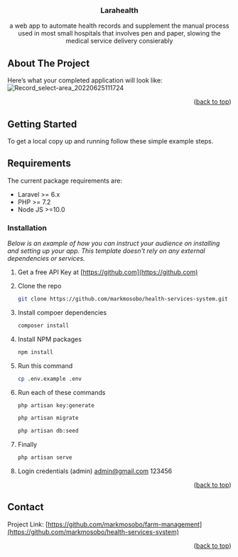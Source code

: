 <!-- PROJECT SHIELDS -->
<!--
*** I'm using markdown "reference style" links for readability.
*** Reference links are enclosed in brackets [ ] instead of parentheses ( ).
*** See the bottom of this document for the declaration of the reference variables
*** for contributors-url, forks-url, etc. This is an optional, concise syntax you may use.
*** https://www.markdownguide.org/basic-syntax/#reference-style-links
-->
<!-- [![Contributors][contributors-shield]][contributors-url]
[![Forks][forks-shield]][forks-url]
[![Stargazers][stars-shield]][stars-url]
[![Issues][issues-shield]][issues-url]
[![MIT License][license-shield]][license-url]
[![LinkedIn][linkedin-shield]][linkedin-url] -->

<!-- PROJECT LOGO -->
<br />
<div align="center">
  <a href="https://github.com/markmosobo/health-services-system">
<!--     <img src="images/logo.png" alt="Logo" width="80" height="80"> -->
  </a>

  <h3 align="center"> Larahealth</h3>

  <p align="center">
    a web app to automate health records and supplement the manual process used in most small hospitals that involves pen and paper, slowing the            medical service delivery consierably
    <br />

  </p>
</div>

<!-- ABOUT THE PROJECT -->
## About The Project
Here’s what your completed application will look like:
![Record_select-area_20220625111724](https://user-images.githubusercontent.com/34887895/175765218-c7578cbd-2050-4124-be2f-1680d3be7a2b.gif)



<p align="right">(<a href="#top">back to top</a>)</p>

<!-- GETTING STARTED -->
## Getting Started

To get a local copy up and running follow these simple example steps.

## Requirements

The current package requirements are:

- Laravel >= 6.x
- PHP >= 7.2
- Node JS >=10.0

### Installation

_Below is an example of how you can instruct your audience on installing and setting up your app. This template doesn't rely on any external dependencies or services._

1. Get a free API Key at [https://github.com](https://github.com)
2. Clone the repo
   ```sh
   git clone https://github.com/markmosobo/health-services-system.git
   ```
2. Install compoer dependencies
   ```sh
   composer install
   ```
4. Install NPM packages
   ```sh
   npm install
   ```
5. Run this command
   ```sh
   cp .env.example .env
   ```

6. Run each of these commands 
   ```sh
   php artisan key:generate
   ```
   ```sh
   php artisan migrate
   ```
   ```sh
   php artisan db:seed
   ```   
7. Finally
   ```sh
   php artisan serve
   ```  
8. Login credentials (admin)
    admin@gmail.com
    123456   
<p align="right">(<a href="#top">back to top</a>)</p>

<!-- CONTACT -->
## Contact

<!-- Your Name - [@your_twitter](https://twitter.com/markmosobo) - email@example.com
 -->
Project Link: [https://github.com/markmosobo/farm-management](https://github.com/markmosobo/health-services-system)

<p align="right">(<a href="#top">back to top</a>)</p>

<!-- MARKDOWN LINKS & IMAGES -->
<!-- https://www.markdownguide.org/basic-syntax/#reference-style-links -->
<!-- [contributors-shield]: https://img.shields.io/github/contributors/markmosobo/health-services-system.git.svg?style=for-the-badge
[contributors-url]: https://github.com/markmosobo/health-services-system/graphs/contributors
[forks-shield]: https://img.shields.io/github/forks/markmosobo/health-services-system.svg?style=for-the-badge
[forks-url]: https://github.com/markmosobo/health-services-system/network/members
[stars-shield]: https://img.shields.io/github/stars/markmosobo/health-services-system.svg?style=for-the-badge
[stars-url]: https://github.com/markmosobo/health-services-system/stargazers
[issues-shield]: https://img.shields.io/github/issues/markmosobo/health-services-system.svg?style=for-the-badge
[issues-url]: https://github.com/markmosobo/health-services-system/issues
[license-shield]: https://img.shields.io/github/license/markmosobo/health-services-system.svg?style=for-the-badge
[license-url]: https://github.com/markmosobo/health-services-system/LICENSE.txt
[linkedin-shield]: https://img.shields.io/badge/-LinkedIn-black.svg?style=for-the-badge&logo=linkedin&colorB=555
[linkedin-url]: https://linkedin.com/in/mark-mosobo
[product-screenshot]: images/screenshot.png -->
